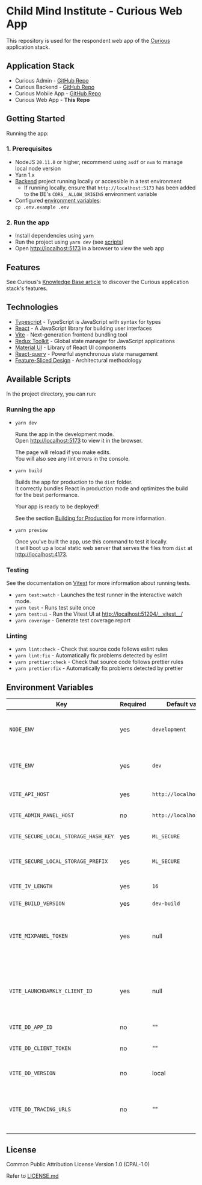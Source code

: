 # Child Mind Institute - Curious Web App

This repository is used for the respondent web app of the [Curious](https://mindlogger.org/) application stack.

## Application Stack

* Curious Admin - [GitHub Repo](https://github.com/ChildMindInstitute/mindlogger-admin)
* Curious Backend - [GitHub Repo](https://github.com/ChildMindInstitute/mindlogger-backend-refactor)
* Curious Mobile App - [GitHub Repo](https://github.com/ChildMindInstitute/mindlogger-app-refactor)
* Curious Web App - **This Repo**

## Getting Started

Running the app:

### 1. Prerequisites

* NodeJS `20.11.0` or higher, recommend using `asdf` or `nvm` to manage local node version
* Yarn 1.x
* [Backend](https://github.com/ChildMindInstitute/mindlogger-backend-refactor) project running locally or accessible in a test environment
  * If running locally, ensure that `http://localhost:5173` has been added to the BE's `CORS__ALLOW_ORIGINS` environment variable
* Configured [environment variables](#environment-variables):\
  `cp .env.example .env`

### 2. Run the app

* Install dependencies using `yarn`
* Run the project using `yarn dev` (see [scripts](#available-scripts))
* Open [http://localhost:5173](http://localhost:5173) in a browser to view the web app

## Features

See Curious's [Knowledge Base article](https://mindlogger.atlassian.net/servicedesk/customer/portal/3/topic/4d9a9ad4-c663-443b-b7fc-be9faf5d9383/article/337444910) to discover the Curious application stack's features.

## Technologies

* [Typescript](https://www.typescriptlang.org/) - TypeScript is JavaScript with syntax for types
* [React](https://reactjs.org/) - A JavaScript library for building user interfaces
* [Vite](https://vitejs.dev/) - Next-generation frontend bundling tool
* [Redux Toolkit](https://redux-toolkit.js.org/) - Global state manager for JavaScript applications
* [Material UI](https://mui.com/) - Library of React UI components
* [React-query](https://tanstack.com/query/v4/?from=reactQueryV3&original=https://react-query-v3.tanstack.com/) - Powerful asynchronous state management
* [Feature-Sliced Design](https://feature-sliced.design/) - Architectural methodology

## Available Scripts

In the project directory, you can run:

### Running the app

* `yarn dev`

    Runs the app in the development mode.\
    Open [http://localhost:5173](http://localhost:5173) to view it in the browser.

    The page will reload if you make edits.\
    You will also see any lint errors in the console.

* `yarn build`

    Builds the app for production to the `dist` folder.\
    It correctly bundles React in production mode and optimizes the build for the best performance.

    Your app is ready to be deployed!

    See the section [Building for Production](https://vitejs.dev/guide/build.html) for more information.

* `yarn preview`

    Once you've built the app, use this command to test it locally.\
    It will boot up a local static web server that serves the files from `dist` at [http://localhost:4173](http://localhost:4173).

### Testing

See the documentation on [Vitest](https://vitest.dev/guide/) for more information about running tests.

* `yarn test:watch` - Launches the test runner in the interactive watch mode.
* `yarn test` - Runs test suite once
* `yarn test:ui` - Run the Vitest UI at [http://localhost:51204/__vitest\__/](http://localhost:51204/__vitest__/)
* `yarn coverage` - Generate test coverage report

### Linting

* `yarn lint:check` - Check that source code follows eslint rules
* `yarn lint:fix` - Automatically fix problems detected by eslint
* `yarn prettier:check` - Check that source code follows prettier rules
* `yarn prettier:fix` - Automatically fix problems detected by prettier

## Environment Variables

| Key                                  | Required | Default value            | Description                                                             |
| ------------------------------------ | -------- | ------------------------ | ----------------------------------------------------------------------- |
| `NODE_ENV`                           | yes      | `development`            | Node environment (`development` or `production`)                        |
| `VITE_ENV`                           | yes      | `dev`                    | Server environment (`dev`, `stage`, or `prod`)                          |
| `VITE_API_HOST`                      | yes      | `http://localhost:8000/` | MindLogger Backend API base URL                                         |
| `VITE_ADMIN_PANEL_HOST`              | no       | `http://localhost:3000/` | MindLogger Admin URL                                                    |
| `VITE_SECURE_LOCAL_STORAGE_HASH_KEY` | yes      | `ML_SECURE`              | Secure local storage hash key                                           |
| `VITE_SECURE_LOCAL_STORAGE_PREFIX`   | yes      | `ML_SECURE`              | Secure local storage prefix                                             |
| `VITE_IV_LENGTH`                     | yes      | `16`                     | Encryption initialization vector length                                 |
| `VITE_BUILD_VERSION`                 | yes      | `dev-build`              | Build version                                                           |
| `VITE_MIXPANEL_TOKEN`                | yes      | null                     | Mixpanel client ID, refer to Confluence for correct environment key     |
| `VITE_LAUNCHDARKLY_CLIENT_ID`        | yes      | null                     | LaunchDarkly client ID, refer to Confluence for correct environment key |
| `VITE_DD_APP_ID`                     | no       | ""                       | DataDog RUM App ID                                                      |
| `VITE_DD_CLIENT_TOKEN`               | no       | ""                       | DataDog RUM Client token                                                |
| `VITE_DD_VERSION`                    | no       | local                    | Current admin panel version                                             |
| `VITE_DD_TRACING_URLS`               | no       | ""                       | Comma separated URL prefixes that Datadog is allowed to trace.          |

## License

Common Public Attribution License Version 1.0 (CPAL-1.0)

Refer to [LICENSE.md](./LICENSE.md)

